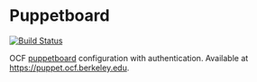 # Puppetboard

[![Build Status](https://jenkins.ocf.berkeley.edu/buildStatus/icon?job=ocf/puppetboard/master)](https://jenkins.ocf.berkeley.edu/job/ocf/job/puppetboard/job/master/)

OCF [puppetboard](https://github.com/voxpupuli/puppetboard) configuration with
authentication. Available at https://puppet.ocf.berkeley.edu.
